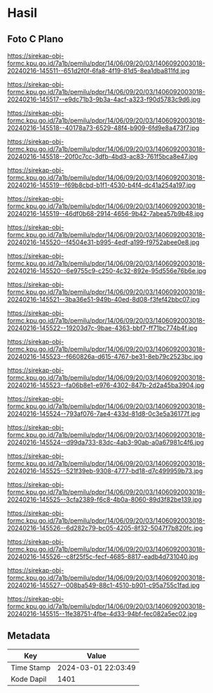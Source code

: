 # Hasil

## Foto C Plano

https://sirekap-obj-formc.kpu.go.id/7a1b/pemilu/pdpr/14/06/09/20/03/1406092003018-20240216-145511--651d2f0f-6fa8-4f19-81d5-8ea1dba811fd.jpg

https://sirekap-obj-formc.kpu.go.id/7a1b/pemilu/pdpr/14/06/09/20/03/1406092003018-20240216-145517--e9dc71b3-9b3a-4acf-a323-f90d5783c9d6.jpg

https://sirekap-obj-formc.kpu.go.id/7a1b/pemilu/pdpr/14/06/09/20/03/1406092003018-20240216-145518--40178a73-6529-48f4-b909-6fd9e8a473f7.jpg

https://sirekap-obj-formc.kpu.go.id/7a1b/pemilu/pdpr/14/06/09/20/03/1406092003018-20240216-145518--20f0c7cc-3dfb-4bd3-ac83-761f5bca8e47.jpg

https://sirekap-obj-formc.kpu.go.id/7a1b/pemilu/pdpr/14/06/09/20/03/1406092003018-20240216-145519--f69b8cbd-b1f1-4530-b4f4-dc41a254a197.jpg

https://sirekap-obj-formc.kpu.go.id/7a1b/pemilu/pdpr/14/06/09/20/03/1406092003018-20240216-145519--46df0b68-2914-4656-9b42-7abea57b9b48.jpg

https://sirekap-obj-formc.kpu.go.id/7a1b/pemilu/pdpr/14/06/09/20/03/1406092003018-20240216-145520--f4504e31-b995-4edf-a199-f9752abee0e8.jpg

https://sirekap-obj-formc.kpu.go.id/7a1b/pemilu/pdpr/14/06/09/20/03/1406092003018-20240216-145520--6e9755c9-c250-4c32-892e-95d556e76b6e.jpg

https://sirekap-obj-formc.kpu.go.id/7a1b/pemilu/pdpr/14/06/09/20/03/1406092003018-20240216-145521--3ba36e51-949b-40ed-8d08-f3fef42bbc07.jpg

https://sirekap-obj-formc.kpu.go.id/7a1b/pemilu/pdpr/14/06/09/20/03/1406092003018-20240216-145522--19203d7c-9bae-4363-bbf7-ff71bc774b4f.jpg

https://sirekap-obj-formc.kpu.go.id/7a1b/pemilu/pdpr/14/06/09/20/03/1406092003018-20240216-145523--f660826a-d615-4767-be31-8eb79c2523bc.jpg

https://sirekap-obj-formc.kpu.go.id/7a1b/pemilu/pdpr/14/06/09/20/03/1406092003018-20240216-145523--fa06b8e1-e976-4302-847b-2d2a45ba3904.jpg

https://sirekap-obj-formc.kpu.go.id/7a1b/pemilu/pdpr/14/06/09/20/03/1406092003018-20240216-145524--793af076-7ae4-433d-81d8-0c3e5a36177f.jpg

https://sirekap-obj-formc.kpu.go.id/7a1b/pemilu/pdpr/14/06/09/20/03/1406092003018-20240216-145524--d99da733-83dc-4ab3-90ab-a0a67981c4f6.jpg

https://sirekap-obj-formc.kpu.go.id/7a1b/pemilu/pdpr/14/06/09/20/03/1406092003018-20240216-145525--521f39eb-9308-4777-bd18-d7c499959b73.jpg

https://sirekap-obj-formc.kpu.go.id/7a1b/pemilu/pdpr/14/06/09/20/03/1406092003018-20240216-145525--3cfa2389-f6c8-4b0a-8060-89d3f82be139.jpg

https://sirekap-obj-formc.kpu.go.id/7a1b/pemilu/pdpr/14/06/09/20/03/1406092003018-20240216-145526--6d282c79-bc05-4205-8f32-5047f7b820fc.jpg

https://sirekap-obj-formc.kpu.go.id/7a1b/pemilu/pdpr/14/06/09/20/03/1406092003018-20240216-145526--c8f25f5c-fecf-4685-8817-eadb4d731040.jpg

https://sirekap-obj-formc.kpu.go.id/7a1b/pemilu/pdpr/14/06/09/20/03/1406092003018-20240216-145527--008ba549-88c1-4510-b901-c95a755c1fad.jpg

https://sirekap-obj-formc.kpu.go.id/7a1b/pemilu/pdpr/14/06/09/20/03/1406092003018-20240216-145515--1fe38751-4fbe-4d33-94bf-fec082a5ec02.jpg


## Metadata

| Key        | Value               |
| ---------- | ------------------- |
| Time Stamp | 2024-03-01 22:03:49 |
| Kode Dapil | 1401                |



